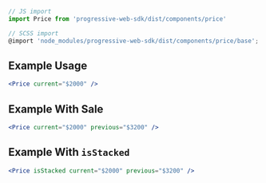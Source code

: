 ```js static
// JS import
import Price from 'progressive-web-sdk/dist/components/price'

// SCSS import
@import 'node_modules/progressive-web-sdk/dist/components/price/base';
```


## Example Usage

```jsx
<Price current="$2000" />
```

## Example With Sale

```jsx
<Price current="$2000" previous="$3200" />
```

## Example With `isStacked`

```jsx
<Price isStacked current="$2000" previous="$3200" />
```
